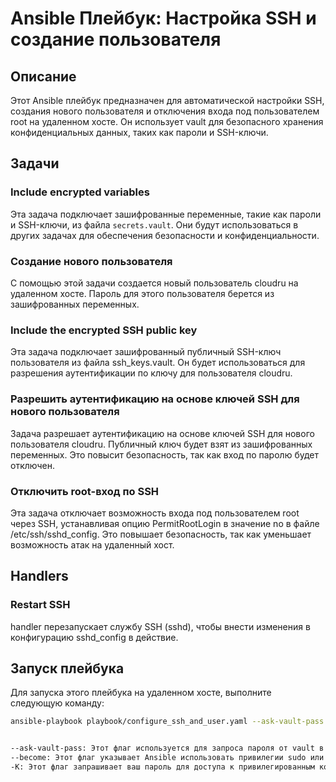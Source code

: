 # Ansible Плейбук: Настройка SSH и создание пользователя

## Описание

Этот Ansible плейбук предназначен для автоматической настройки SSH, создания нового пользователя и отключения входа под пользователем root на удаленном хосте. Он использует vault для безопасного хранения конфиденциальных данных, таких как пароли и SSH-ключи.

## Задачи

### Include encrypted variables

Эта задача подключает зашифрованные переменные, такие как пароли и SSH-ключи, из файла `secrets.vault`. Они будут использоваться в других задачах для обеспечения безопасности и конфиденциальности.

### Создание нового пользователя

С помощью этой задачи создается новый пользователь cloudru на удаленном хосте. Пароль для этого пользователя берется из зашифрованных переменных.

### Include the encrypted SSH public key

Эта задача подключает зашифрованный публичный SSH-ключ пользователя из файла ssh_keys.vault. Он будет использоваться для разрешения аутентификации по ключу для пользователя cloudru.

### Разрешить аутентификацию на основе ключей SSH для нового пользователя

Задача разрешает аутентификацию на основе ключей SSH для нового пользователя cloudru. Публичный ключ будет взят из зашифрованных переменных. Это повысит безопасность, так как вход по паролю будет отключен.

### Отключить root-вход по SSH

Эта задача отключает возможность входа под пользователем root через SSH, устанавливая опцию PermitRootLogin в значение no в файле /etc/ssh/sshd_config. Это повышает безопасность, так как уменьшает возможность атак на удаленный хост.

## Handlers

### Restart SSH

handler перезапускает службу SSH (sshd), чтобы внести изменения в конфигурацию sshd_config в действие.

## Запуск плейбука

Для запуска этого плейбука на удаленном хосте, выполните следующую команду:

``` bash
ansible-playbook playbook/configure_ssh_and_user.yaml --ask-vault-pass --become -K


--ask-vault-pass: Этот флаг используется для запроса пароля от vault в интерактивном режиме. Вы должны ввести пароль, который используется для расшифровки зашифрованных данных в файле secrets.vault и ssh_keys.vault.
--become: Этот флаг указывает Ansible использовать привилегии sudo или root (если это необходимо) при выполнении задач, которые требуют повышения привилегий.
-K: Этот флаг запрашивает ваш пароль для доступа к привилегированным командам (обычно это пароль вашего пользователя sudo).
